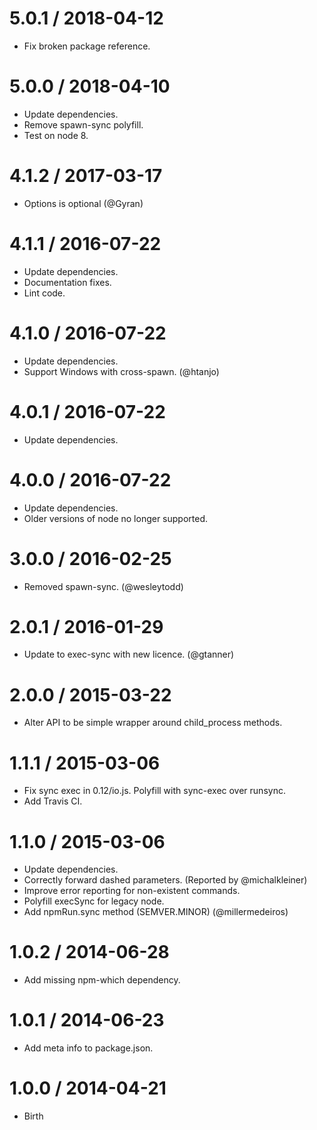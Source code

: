 
5.0.1 / 2018-04-12
==================

  * Fix broken package reference.

5.0.0 / 2018-04-10
==================

  * Update dependencies.
  * Remove spawn-sync polyfill.
  * Test on node 8.

4.1.2 / 2017-03-17
==================

  * Options is optional (@Gyran)

4.1.1 / 2016-07-22
==================

  * Update dependencies.
  * Documentation fixes.
  * Lint code.

4.1.0 / 2016-07-22
==================

  * Update dependencies.
  * Support Windows with cross-spawn. (@htanjo)

4.0.1 / 2016-07-22
==================

  * Update dependencies.

4.0.0 / 2016-07-22
==================

  * Update dependencies.
  * Older versions of node no longer supported.

3.0.0 / 2016-02-25
==================

  * Removed spawn-sync. (@wesleytodd)

2.0.1 / 2016-01-29
==================

  * Update to exec-sync with new licence. (@gtanner)

2.0.0 / 2015-03-22
==================

  * Alter API to be simple wrapper around child_process methods.

1.1.1 / 2015-03-06
==================

  * Fix sync exec in 0.12/io.js. Polyfill with sync-exec over runsync.
  * Add Travis CI.

1.1.0 / 2015-03-06
==================

  * Update dependencies.
  * Correctly forward dashed parameters. (Reported by @michalkleiner)
  * Improve error reporting for non-existent commands.
  * Polyfill execSync for legacy node.
  * Add npmRun.sync method (SEMVER.MINOR) (@millermedeiros)

1.0.2 / 2014-06-28
==================
  * Add missing npm-which dependency.

1.0.1 / 2014-06-23
==================
  * Add meta info to package.json.

1.0.0 / 2014-04-21
==================
  * Birth
